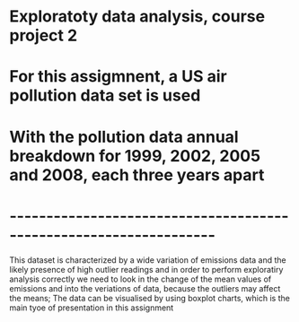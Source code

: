 # Exploratoty data analysis, course project 2
# For  this assigmnent, a US air pollution data set is used
# With the pollution data annual breakdown for 1999, 2002, 2005 and 2008, each three years apart
# ------------------------------------------------------------------

This dataset is characterized by a wide variation of emissions data and the likely presence of high outlier readings 
and in order to perform exploratiry analysis correctly we need to look in the change of the mean values of emissions
and into the veriations of data, because the outliers may affect the means; 
The data can be visualised by using boxplot charts, which is the main tyoe of presentation in this assignment 
 
